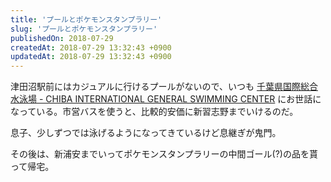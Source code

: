 ```yaml
---
title: 'プールとポケモンスタンプラリー'
slug: 'プールとポケモンスタンプラリー'
publishedOn: 2018-07-29
createdAt: 2018-07-29 13:32:43 +0900
updatedAt: 2018-07-29 13:32:43 +0900
---
```

津田沼駅前にはカジュアルに行けるプールがないので、いつも [千葉県国際総合水泳場 - CHIBA INTERNATIONAL GENERAL SWIMMING CENTER](http://www.chiba-swim.gr.jp/) にお世話になっている。市営バスを使うと、比較的安価に新習志野までいけるのだ。

息子、少しずつでは泳げるようになってきているけど息継ぎが鬼門。

その後は、新浦安までいってポケモンスタンプラリーの中間ゴール(?)の品を貰って帰宅。
